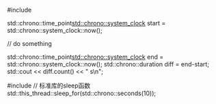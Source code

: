 #include <chrono>

std::chrono::time_point<std::chrono::system_clock> start = std::chrono::system_clock::now();

// do something

std::chrono::time_point<std::chrono::system_clock> end = std::chrono::system_clock::now();
std::chrono::duration<double> diff = end-start;
std::cout << diff.count() << " s\n";


#include <thread>
// 标准库的sleep函数
std::this_thread::sleep_for(std::chrono::seconds(10));